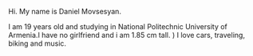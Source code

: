 Hi.
My name is Daniel Movsesyan.

I am 19 years old and studying in National Politechnic University of Armenia.I have no girlfriend and i am 1.85 cm tall. )
I love cars, traveling, biking and music.
